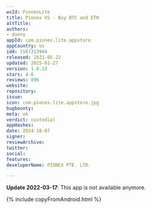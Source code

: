 ```yaml
---
wsId: PionexLite
title: Pionex US - Buy BTC and ETH
altTitle: 
authors:
- danny
appId: com.pionex.lite.appstore
appCountry: us
idd: 1567213944
released: 2021-05-22
updated: 2025-01-27
version: 1.8.13
stars: 4.6
reviews: 896
website: 
repository: 
issue: 
icon: com.pionex.lite.appstore.jpg
bugbounty: 
meta: ok
verdict: custodial
appHashes: 
date: 2024-10-07
signer: 
reviewArchive: 
twitter: 
social: 
features: 
developerName: PIONEX PTE. LTD.

---
```


**Update 2022-03-17**: This app is not available anymore.

{% include copyFromAndroid.html %}